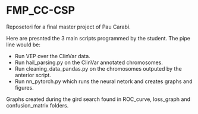 # FMP_CC-CSP
Reposetori for a final master project of Pau Carabí. 

Here are presnted the 3 main scripts programmed by the student. The pipe line would be:
- Run VEP over the ClinVar data.
- Run hail_parsing.py on the ClinVar annotated chromosomes.
- Run cleaning_data_pandas.py on the chromosomes outputed by the anterior script.
- Run nn_pytorch.py which runs the neural netork and creates graphs and figures.

Graphs created during the gird search found in ROC_curve, loss_graph and confusion_matrix folders.
